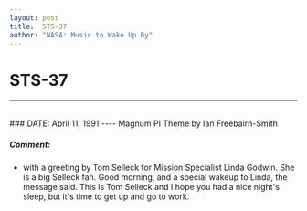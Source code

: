 ```yaml
---
layout: post
title:  STS-37
author: "NASA: Music to Wake Up By"
---
```


# STS-37
----
<br/>
### DATE: April 11, 1991
----
Magnum PI Theme by Ian Freebairn-Smith

##### Comment:
* with a greeting by Tom Selleck for Mission Specialist Linda Godwin. She is a big Selleck fan. Good morning, and a special wakeup to Linda, the message said. This is Tom Selleck and I hope you had a nice night's sleep, but it's time to get up and go to work.
